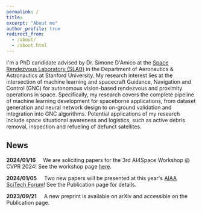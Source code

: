 ```yaml
---
permalink: /
title:
excerpt: "About me"
author_profile: true
redirect_from:
  - /about/
  - /about.html
---
```


I'm a PhD candidate advised by Dr. Simone D'Amico at the [Space Rendezvous Laboratory (SLAB)](https://slab.stanford.edu) in the Department of Aeronautics & Astronautics at Stanford University. My research interest lies at the intersection of machine learning and spacecraft Guidance, Navigation and Control (GNC) for autonomous vision-based rendezvous and proximity operations in space. Specifically, my research covers the complete pipeline of machine learning development for spaceborne applications, from dataset generation and neural network design to on-ground validation and integration into GNC algorithms. Potential applications of my research include space situational awareness and logistics, such as active debris removal, inspection and refueling of defunct satellites.

## News

**2024/01/16** $~~~$ We are soliciting papers for the 3rd AI4Space Workshop @ CVPR 2024! See the workshop page [here](https://aiforspace.github.io/2024/).

**2024/01/05** $~~~$ Two new papers will be presented at this year's [AIAA SciTech Forum](https://www.aiaa.org/scitech)! See the Publication page for details.

**2023/09/21** $~~~$ A new preprint is available on arXiv and accessible on the Publication page.
